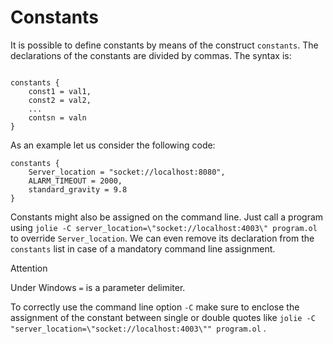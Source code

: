 # Constants

It is possible to define constants by means of the construct `constants`. The declarations of the constants are divided by commas. The syntax is:

```text

constants {
    const1 = val1,
    const2 = val2,
    ...
    contsn = valn
}

```

As an example let us consider the following code:

```text
constants {
    Server_location = "socket://localhost:8080",
    ALARM_TIMEOUT = 2000,
    standard_gravity = 9.8
}
```

Constants might also be assigned on the command line. Just call a program using `jolie -C server_location=\"socket://localhost:4003\" program.ol` to override `Server_location`. We can even remove its declaration from the `constants` list in case of a mandatory command line assignment.

Attention

Under Windows `=` is a parameter delimiter.

To correctly use the command line option `-C` make sure to enclose the assignment of the constant between single or double quotes like `jolie -C "server_location=\"socket://localhost:4003\"" program.ol` .

